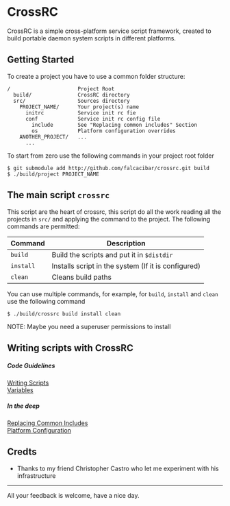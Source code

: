 CrossRC
=======

CrossRC is a simple cross-platform service script framework, created to
build portable daemon system scripts in different platforms.


Getting Started
---------------

To create a project you have to use a common folder structure:

    /                      Project Root
      build/               CrossRC directory
      src/                 Sources directory
        PROJECT_NAME/      Your project(s) name
          initrc           Service init rc fie
          conf             Service init rc config file
            include        See "Replacing common includes" Section
            os             Platform configuration overrides
        ANOTHER_PROJECT/   ...
          ...

To start from zero use the following commands in your project root folder

    $ git submodule add http://github.com/falcacibar/crossrc.git build
    $ ./build/project PROJECT_NAME
    
The main script `crossrc`
-------------------------

This script are the heart of crossrc, this script do all the work 
reading all the projects in `src/` and applying the command to the
project. The following commands are permitted:

| Command   | Description
|-----------|-----------------------------------------------
| `build`   | Build the scripts and put it in `$distdir`
| `install` | Installs script in the system (If it is configured)
| `clean`   | Cleans build paths


You can use multiple commands, for example, for `build`, `install`
and `clean` use the following command

    $ ./build/crossrc build install clean

NOTE: Maybe you need a superuser permissions to install

Writing scripts with CrossRC
---------------------------

##### Code Guidelines
[Writing Scripts](doc/writing-scripts.md)  
[Variables](doc/variables.md)  

##### In the deep
[Replacing Common Includes](doc/replacing-common-includes.md)  
[Platform Configuration](doc/platform-conf.md)  



Credts
-------

- Thanks to my friend Christopher Castro who let me experiment with his infrastructure


-----------------------------------------------------------------------
All your feedback is welcome, have a nice day.


